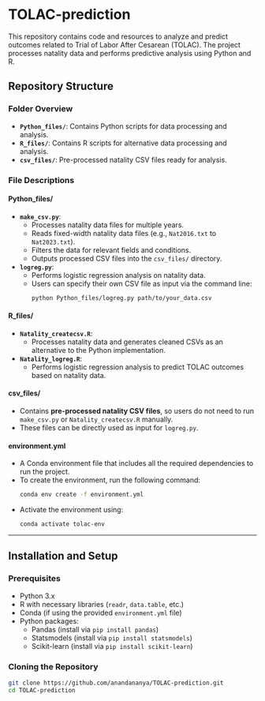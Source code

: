 # TOLAC-prediction

This repository contains code and resources to analyze and predict outcomes related to Trial of Labor After Cesarean (TOLAC). The project processes natality data and performs predictive analysis using Python and R.

## Repository Structure

### Folder Overview
- **`Python_files/`**: Contains Python scripts for data processing and analysis.
- **`R_files/`**: Contains R scripts for alternative data processing and analysis.
- **`csv_files/`**: Pre-processed natality CSV files ready for analysis.

### File Descriptions

#### **Python_files/**
- **`make_csv.py`**: 
  - Processes natality data files for multiple years.
  - Reads fixed-width natality data files (e.g., `Nat2016.txt` to `Nat2023.txt`).
  - Filters the data for relevant fields and conditions.
  - Outputs processed CSV files into the `csv_files/` directory.
- **`logreg.py`**:
  - Performs logistic regression analysis on natality data.
  - Users can specify their own CSV file as input via the command line:
    ```bash
    python Python_files/logreg.py path/to/your_data.csv
    ```

#### **R_files/**
- **`Natality_createcsv.R`**:
  - Processes natality data and generates cleaned CSVs as an alternative to the Python implementation.
- **`Natality_logreg.R`**:
  - Performs logistic regression analysis to predict TOLAC outcomes based on natality data.

#### **csv_files/**
- Contains **pre-processed natality CSV files**, so users do not need to run `make_csv.py` or `Natality_createcsv.R` manually.
- These files can be directly used as input for `logreg.py`.

#### **environment.yml**
- A Conda environment file that includes all the required dependencies to run the project.
- To create the environment, run the following command:
  ```bash
  conda env create -f environment.yml
  ```
- Activate the environment using:
  ```bash
  conda activate tolac-env
  ```

---

## Installation and Setup

### Prerequisites
- Python 3.x
- R with necessary libraries (`readr`, `data.table`, etc.)
- Conda (if using the provided `environment.yml` file)
- Python packages:
  - Pandas (install via `pip install pandas`)
  - Statsmodels (install via `pip install statsmodels`)
  - Scikit-learn (install via `pip install scikit-learn`)

### Cloning the Repository
```bash
git clone https://github.com/anandananya/TOLAC-prediction.git
cd TOLAC-prediction
```
